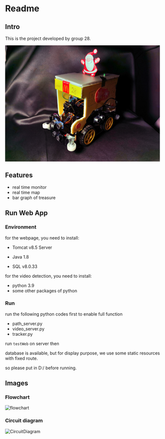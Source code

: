 # Readme

## Intro

This is the project developed by group 28.

![carImg](.\carImg.jpg)

## Features

- real time monitor
- real time map
- bar graph of treasure

## Run Web App

### Environment

for the webpage, you need to install:

- Tomcat v8.5 Server
- Java 1.8

- SQL v8.0.33

for the video detection, you need to install:

- python 3.9
- some other packages of python

### Run

run the following python codes first to enable full function

- path_server.py
- video_server.py
- tracker.py

run `testWeb` on server then

database is available, but for display purpose, we use some static resources with fixed route.

so please put in D:/ before running.

## Images

### Flowchart

![flowchart](.\flowchart.png)

### Circuit diagram

![CircuitDiagram](.\circuit.png)
